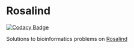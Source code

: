 # Rosalind
[![Codacy Badge](https://api.codacy.com/project/badge/grade/e417873119fa4225a7c93209d9fe44ce)](https://www.codacy.com/app/yvvaibhav/rosalind)

Solutions to bioinformatics problems on [Rosalind](http://rosalind.info/)
